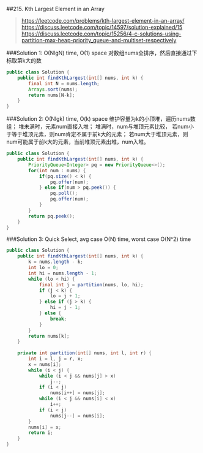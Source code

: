 ##215. Kth Largest Element in an Array
> https://leetcode.com/problems/kth-largest-element-in-an-array/
> https://discuss.leetcode.com/topic/14597/solution-explained/15
> https://discuss.leetcode.com/topic/15256/4-c-solutions-using-partition-max-heap-priority_queue-and-multiset-respectively

###Solution 1: O(NlgN) time, O(1) space
对数组nums全排序，然后直接通过下标取第k大的数
```java
public class Solution {
    public int findKthLargest(int[] nums, int k) {
        final int N = nums.length;
        Arrays.sort(nums);
        return nums[N-k];
    }
}
```

###Solution 2: O(Nlgk) time, O(k) space
维护容量为k的小顶堆，遍历nums数组；
堆未满时，元素num直接入堆；
堆满时，num与堆顶元素比较，
若num小于等于堆顶元素，则num肯定不属于前k大的元素；
若num大于堆顶元素，则num可能属于前k大的元素，当前堆顶元素出堆，num入堆。
```java
public class Solution {
    public int findKthLargest(int[] nums, int k) {
        PriorityQueue<Integer> pq = new PriorityQueue<>();
        for(int num : nums) {
            if(pq.size() < k) {
                pq.offer(num);
            } else if(num > pq.peek()) {
                pq.poll();
                pq.offer(num);
            }
        }
        return pq.peek();
    }
}
```

###Solution 3: Quick Select, avg case O(N) time, worst case O(N^2) time
```java
public class Solution {
    public int findKthLargest(int[] nums, int k) {
        k = nums.length - k;
        int lo = 0;
        int hi = nums.length - 1;
        while (lo < hi) {
            final int j = partition(nums, lo, hi);
            if (j < k) {
                lo = j + 1;
            } else if (j > k) {
                hi = j - 1;
            } else {
                break;
            }
        }
        return nums[k];
    }
    
    private int partition(int[] nums, int l, int r) {
        int i = l, j = r, x;
        x = nums[i];
        while (i < j) {
            while (i < j && nums[j] > x)
                j--;  
            if (i < j)
                nums[i++] = nums[j];
            while (i < j && nums[i] < x)
                i++; 
            if (i < j)
                nums[j--] = nums[i];
        }
        nums[i] = x;
        return i;
    }
}
```
